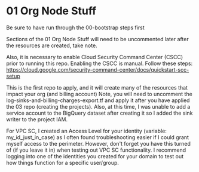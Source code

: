 # 01 Org Node Stuff

Be sure to have run through the 00-bootstrap steps first

Sections of the 01 Org Node Stuff will need to be uncommented later after the resources are created, take note. 

Also, it is necessary to enable Cloud Security Command Center (CSCC) prior to running this repo. Enabling the CSCC is manual.
Follow these steps: https://cloud.google.com/security-command-center/docs/quickstart-scc-setup

This is the first repo to apply, and it will create many of the resources that impact your org (and billing account)
Note, you will need to uncomment the log-sinks-and-billing-charges-export.tf and apply it after you have applied the 03 
repo (creating the projects). Also, at this time, I was unable to add a service account to the BigQuery dataset after creating it
so I added the sink writer to the project IAM.

For VPC SC, I created an Access Level for your identity (variable: my_id_just_in_case) as I often found troubleshooting
easier if I could grant myself access to the perimeter. However, don't forget you have this turned of (if you leave it in)
when testing out VPC SC functionality. I recommend logging into one of the identities you created for your domain to 
test out how things function for a specific user/group.

